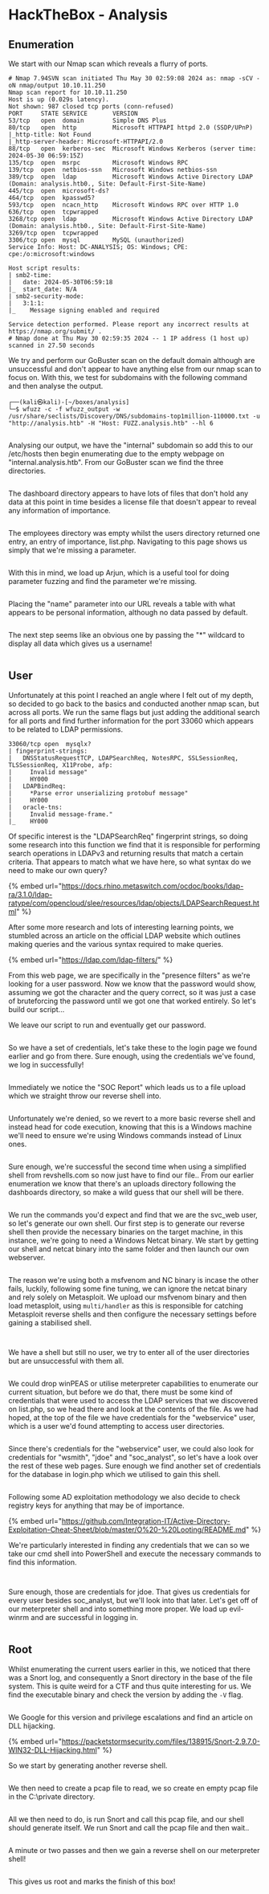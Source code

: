 # HackTheBox - Analysis

## Enumeration

We start with our Nmap scan which reveals a flurry of ports.

```
# Nmap 7.94SVN scan initiated Thu May 30 02:59:08 2024 as: nmap -sCV -oN nmap/output 10.10.11.250
Nmap scan report for 10.10.11.250
Host is up (0.029s latency).
Not shown: 987 closed tcp ports (conn-refused)
PORT     STATE SERVICE       VERSION
53/tcp   open  domain        Simple DNS Plus
80/tcp   open  http          Microsoft HTTPAPI httpd 2.0 (SSDP/UPnP)
|_http-title: Not Found
|_http-server-header: Microsoft-HTTPAPI/2.0
88/tcp   open  kerberos-sec  Microsoft Windows Kerberos (server time: 2024-05-30 06:59:15Z)
135/tcp  open  msrpc         Microsoft Windows RPC
139/tcp  open  netbios-ssn   Microsoft Windows netbios-ssn
389/tcp  open  ldap          Microsoft Windows Active Directory LDAP (Domain: analysis.htb0., Site: Default-First-Site-Name)
445/tcp  open  microsoft-ds?
464/tcp  open  kpasswd5?
593/tcp  open  ncacn_http    Microsoft Windows RPC over HTTP 1.0
636/tcp  open  tcpwrapped
3268/tcp open  ldap          Microsoft Windows Active Directory LDAP (Domain: analysis.htb0., Site: Default-First-Site-Name)
3269/tcp open  tcpwrapped
3306/tcp open  mysql         MySQL (unauthorized)
Service Info: Host: DC-ANALYSIS; OS: Windows; CPE: cpe:/o:microsoft:windows

Host script results:
| smb2-time: 
|   date: 2024-05-30T06:59:18
|_  start_date: N/A
| smb2-security-mode: 
|   3:1:1: 
|_    Message signing enabled and required

Service detection performed. Please report any incorrect results at https://nmap.org/submit/ .
# Nmap done at Thu May 30 02:59:35 2024 -- 1 IP address (1 host up) scanned in 27.50 seconds
```

We try and perform our GoBuster scan on the default domain although are unsuccessful and don't appear to have anything else from our nmap scan to focus on. With this, we test for subdomains with the following command and then analyse the output.

```
┌──(kali㉿kali)-[~/boxes/analysis]
└─$ wfuzz -c -f wfuzz_output -w /usr/share/seclists/Discovery/DNS/subdomains-top1million-110000.txt -u "http://analysis.htb" -H "Host: FUZZ.analysis.htb" --hl 6
```

<figure><img src=".gitbook/assets/7jmdRBqV0h.png" alt=""><figcaption></figcaption></figure>

Analysing our output, we have the "internal" subdomain so add this to our /etc/hosts then begin enumerating due to the empty webpage on "internal.analysis.htb". From our GoBuster scan we find the three directories.

<figure><img src=".gitbook/assets/GvKkF3KFkc.png" alt=""><figcaption></figcaption></figure>

The dashboard directory appears to have lots of files that don't hold any data at this point in time besides a license file that doesn't appear to reveal any information of importance.

<figure><img src=".gitbook/assets/5JenOwXlAS.png" alt=""><figcaption></figcaption></figure>

The employees directory was empty whilst the users directory returned one entry, an entry of importance, list.php. Navigating to this page shows us simply that we're missing a parameter.

<figure><img src=".gitbook/assets/image (18).png" alt=""><figcaption></figcaption></figure>

With this in mind, we load up Arjun, which is a useful tool for doing parameter fuzzing and find the parameter we're missing.

<figure><img src=".gitbook/assets/image (19).png" alt=""><figcaption></figcaption></figure>

Placing the "name" parameter into our URL reveals a table with what appears to be personal information, although no data passed by default.

<figure><img src=".gitbook/assets/image (20).png" alt=""><figcaption></figcaption></figure>

The next step seems like an obvious one by passing the "\*" wildcard to display all data which gives us a username!&#x20;

<figure><img src=".gitbook/assets/image (21).png" alt=""><figcaption></figcaption></figure>

## User&#x20;

Unfortunately at this point I reached an angle where I felt out of my depth, so decided to go back to the basics and conducted another nmap scan, but across all ports. We run the same flags but just adding the additional search for all ports and find further information for the port 33060 which appears to be related to LDAP permissions.

```
33060/tcp open  mysqlx?
| fingerprint-strings: 
|   DNSStatusRequestTCP, LDAPSearchReq, NotesRPC, SSLSessionReq, TLSSessionReq, X11Probe, afp: 
|     Invalid message"
|     HY000
|   LDAPBindReq: 
|     *Parse error unserializing protobuf message"
|     HY000
|   oracle-tns: 
|     Invalid message-frame."
|_    HY000
```

Of specific interest is the "LDAPSearchReq" fingerprint strings, so doing some research into this function we find that it is responsible for performing search operations in LDAPv3 and returning results that match a certain criteria. That appears to match what we have here, so what syntax do we need to make our own query?

{% embed url="https://docs.rhino.metaswitch.com/ocdoc/books/ldap-ra/3.1.0/ldap-ratype/com/opencloud/slee/resources/ldap/objects/LDAPSearchRequest.html" %}

After some more research and lots of interesting learning points, we stumbled across an article on the official LDAP website which outlines making queries and the various syntax required to make queries.

{% embed url="https://ldap.com/ldap-filters/" %}

From this web page, we are specifically in the "presence filters" as we're looking for a user password. Now we know that the password would show, assuming we got the character and the query correct, so it was just a case of bruteforcing the password until we got one that worked entirely. So let's build our script...



We leave our script to run and eventually get our password.

<figure><img src=".gitbook/assets/image (14).png" alt=""><figcaption></figcaption></figure>

So we have a set of credentials, let's take these to the login page we found earlier and go from there. Sure enough, using the credentials we've found, we log in successfully!

<figure><img src=".gitbook/assets/image (1) (1).png" alt=""><figcaption></figcaption></figure>

Immediately we notice the "SOC Report" which leads us to a file upload which we straight throw our reverse shell into.

<figure><img src=".gitbook/assets/image (2) (1).png" alt=""><figcaption></figcaption></figure>

Unfortunately we're denied, so we revert to a more basic reverse shell and instead head for code execution, knowing that this is a Windows machine we'll need to ensure we're using Windows commands instead of Linux ones.

<figure><img src=".gitbook/assets/image (3) (1).png" alt=""><figcaption></figcaption></figure>

Sure enough, we're successful the second time when using a simplified shell from revshells.com so now just have to find our file.. From our earlier enumeration we know that there's an uploads directory following the dashboards directory, so make a wild guess that our shell will be there.&#x20;

<figure><img src=".gitbook/assets/image (4) (1).png" alt=""><figcaption></figcaption></figure>

We run the commands you'd expect and find that we are the svc\_web user, so let's generate our own shell. Our first step is to generate our reverse shell then provide the necessary binaries on the target machine, in this instance, we're going to need a Windows Netcat binary. We start by getting our shell and netcat binary into the same folder and then launch our own webserver.

<figure><img src=".gitbook/assets/image (5) (1).png" alt=""><figcaption></figcaption></figure>

The reason we're using both a msfvenom and NC binary is incase the other fails, luckily, following some fine tuning, we can ignore the netcat binary and rely solely on Metasploit. We upload our msfvenom binary and then load metasploit, using `multi/handler` as this is responsible for catching Metasploit reverse shells and then configure the necessary settings before gaining a stabilised shell.

<figure><img src=".gitbook/assets/image (6) (1).png" alt=""><figcaption></figcaption></figure>

<figure><img src=".gitbook/assets/image (7) (1).png" alt=""><figcaption></figcaption></figure>

We have a shell but still no user, we try to enter all of the user directories but are unsuccessful with them all.&#x20;

<figure><img src=".gitbook/assets/image (9) (1).png" alt=""><figcaption></figcaption></figure>

We could drop winPEAS or utilise meterpreter capabilities to enumerate our current situation, but before we do that, there must be some kind of credentials that were used to access the LDAP services that we discovered on list.php, so we head there and look at the contents of the file. As we had hoped, at the top of the file we have credentials for the "webservice" user, which is a user we'd found attempting to access user directories.

<figure><img src=".gitbook/assets/image (8) (1).png" alt=""><figcaption></figcaption></figure>

Since there's credentials for the "webservice" user, we could also look for credentials for "wsmith", "jdoe" and "soc\_analyst", so let's have a look over the rest of these web pages. Sure enough we find another set of credentials for the database in login.php which we utilised to gain this shell.

<figure><img src=".gitbook/assets/image (10) (1).png" alt=""><figcaption></figcaption></figure>

Following some AD exploitation methodology we also decide to check registry keys for anything that may be of importance.

{% embed url="https://github.com/Integration-IT/Active-Directory-Exploitation-Cheat-Sheet/blob/master/O%20-%20Looting/README.md" %}

We're particularly interested in finding any credentials that we can so we take our cmd shell into PowerShell and execute the necessary commands to find this information.

<figure><img src=".gitbook/assets/image (11) (1).png" alt=""><figcaption></figcaption></figure>

<figure><img src=".gitbook/assets/image (12) (1).png" alt=""><figcaption></figcaption></figure>

Sure enough, those are credentials for jdoe. That gives us credentials for every user besides soc\_analyst, but we'll look into that later. Let's get off of our meterpreter shell and into something more proper. We load up evil-winrm and are successful in logging in.

<figure><img src=".gitbook/assets/image (13) (1).png" alt=""><figcaption></figcaption></figure>

## Root

Whilst enumerating the current users earlier in this, we noticed that there was a Snort log, and consequently a Snort directory in the base of the file system. This is quite weird for a CTF and thus quite interesting for us. We find the executable binary and check the version by adding the `-V` flag.

<figure><img src=".gitbook/assets/image (14) (1).png" alt=""><figcaption></figcaption></figure>

We Google for this version and privilege escalations and find an article on DLL hijacking.

{% embed url="https://packetstormsecurity.com/files/138915/Snort-2.9.7.0-WIN32-DLL-Hijacking.html" %}

So we start by generating another reverse shell.

<figure><img src=".gitbook/assets/AWMzoxVMRW.png" alt=""><figcaption></figcaption></figure>

We then need to create a pcap file to read, we so create en empty pcap file in the C:\private directory.

<figure><img src=".gitbook/assets/image (15).png" alt=""><figcaption></figcaption></figure>

All we then need to do, is run Snort and call this pcap file, and our shell should generate itself. We run Snort and call the pcap file and then wait..

<figure><img src=".gitbook/assets/image (16).png" alt=""><figcaption></figcaption></figure>

A minute or two passes and then we gain a reverse shell on our meterpreter shell!

<figure><img src=".gitbook/assets/NoHN7gwzZ2 (1).png" alt=""><figcaption></figcaption></figure>

This gives us root and marks the finish of this box!&#x20;
